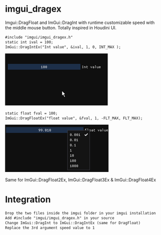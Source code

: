 # imgui_dragex
Imgui::DragFloat and ImGui::DragInt with runtime customizable speed with the middle mouse button. Totally inspired in Houdini UI.

    #include "imgui/imgui_dragex.h"
    static int ival = 100;
    ImGui::DragIntEx("Int value", &ival, 1, 0, INT_MAX );

![SampleIntegers](sample.gif)

    static float fval = 100;
    ImGui::DragFloatEx("float value", &fval, 1, -FLT_MAX, FLT_MAX);

![SampleFloats](sample_floats.gif)

Same for ImGui::DragFloat2Ex, ImGui::DragFloat3Ex & ImGui::DragFloat4Ex

# Integration

    Drop the two files inside the imgui folder in your imgui installation
    Add #include "imgui/imgui_dragex.h" in your source
    Change ImGui::DragInt to ImGui::DragIntEx (same for DragFloat)
    Replace the 3rd argument speed value to 1

